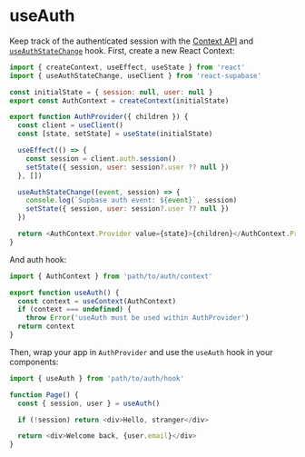 # useAuth

Keep track of the authenticated session with the [Context API](https://reactjs.org/docs/context.html) and [`useAuthStateChange`](/documentation/auth/use-auth-state-change) hook. First, create a new React Context:

```js
import { createContext, useEffect, useState } from 'react'
import { useAuthStateChange, useClient } from 'react-supabase'

const initialState = { session: null, user: null }
export const AuthContext = createContext(initialState)

export function AuthProvider({ children }) {
  const client = useClient()
  const [state, setState] = useState(initialState)

  useEffect(() => {
    const session = client.auth.session()
    setState({ session, user: session?.user ?? null })
  }, [])

  useAuthStateChange((event, session) => {
    console.log(`Supbase auth event: ${event}`, session)
    setState({ session, user: session?.user ?? null })
  })

  return <AuthContext.Provider value={state}>{children}</AuthContext.Provider>
}
```

And auth hook:

```js
import { AuthContext } from 'path/to/auth/context'

export function useAuth() {
  const context = useContext(AuthContext)
  if (context === undefined) {
    throw Error('useAuth must be used within AuthProvider')
  return context
}
```

Then, wrap your app in `AuthProvider` and use the `useAuth` hook in your components:

```js highlight=4
import { useAuth } from 'path/to/auth/hook'

function Page() {
  const { session, user } = useAuth()

  if (!session) return <div>Hello, stranger</div>

  return <div>Welcome back, {user.email}</div>
}
```
